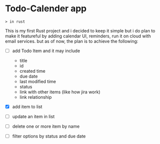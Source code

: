 # Todo-Calender app 
 	> in rust

This is my first Rust project and i decided to keep it simple but i do plan to make it featureful by adding calendar UI, reminders, run it on cloud with email services. but as of now, the plan is to achieve the following:
- [ ] add Todo Item and it may include
    - title
    - id
    - created time
    - due date
    - last modified time
    - status
    - link with other items (like how jira work)
    - link relationship

- [x] add item to list

- [ ] update an item in list

- [ ] delete one or more item by name

- [ ] filter options by status and due date

